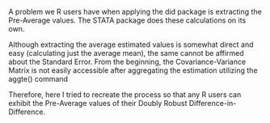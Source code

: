 A problem we R users have when applying the did package is extracting the Pre-Average values. The STATA package does these calculations on its own.

Although extracting the average estimated values is somewhat direct and easy (calculating just the average mean), the same cannot be affirmed about the Standard Error. From the beginning, the Covariance-Variance Matrix is not easily accessible after aggregating the estimation utilizing the aggte() command

Therefore, here I tried to recreate the process so that any R users can exhibit the Pre-Average values of their Doubly Robust Difference-in-Difference.
